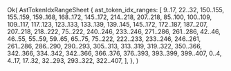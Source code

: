 Ok(
    AstTokenIdxRangeSheet {
        ast_token_idx_ranges: [
            9..17,
            22..32,
            150..155,
            155..159,
            159..168,
            168..172,
            145..172,
            214..218,
            207..218,
            85..100,
            100..109,
            109..117,
            117..123,
            123..133,
            133..139,
            139..145,
            145..172,
            172..187,
            187..207,
            207..218,
            218..222,
            75..222,
            240..246,
            233..246,
            271..286,
            261..286,
            42..46,
            46..55,
            55..59,
            59..65,
            65..75,
            75..222,
            222..233,
            233..246,
            246..261,
            261..286,
            286..290,
            290..293,
            305..313,
            313..319,
            319..322,
            350..366,
            342..366,
            334..342,
            342..366,
            366..376,
            376..393,
            393..399,
            399..407,
            0..4,
            4..17,
            17..32,
            32..293,
            293..322,
            322..407,
        ],
    },
)